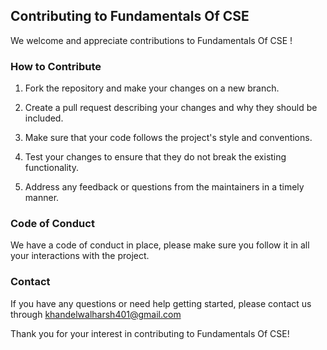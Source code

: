 ## Contributing to Fundamentals Of CSE

We welcome and appreciate contributions to Fundamentals Of CSE !

### How to Contribute

1. Fork the repository and make your changes on a new branch.

2. Create a pull request describing your changes and why they should be included.

3. Make sure that your code follows the project's style and conventions.

4. Test your changes to ensure that they do not break the existing functionality.

5. Address any feedback or questions from the maintainers in a timely manner.

### Code of Conduct

We have a code of conduct in place, please make sure you follow it in all your interactions with the project. 

### Contact

If you have any questions or need help getting started, please contact us through khandelwalharsh401@gmail.com

Thank you for your interest in contributing to Fundamentals Of CSE!
